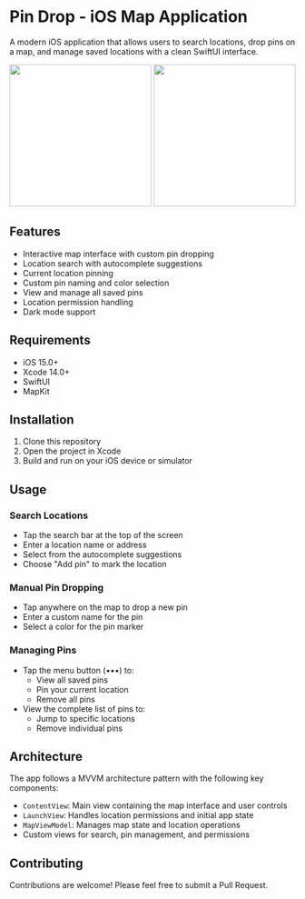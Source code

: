 # Pin Drop - iOS Map Application

A modern iOS application that allows users to search locations, drop pins on a map, and manage saved locations with a clean SwiftUI interface.

<div align="center">
  <img src="https://github.com/user-attachments/assets/b7e916a1-351d-4108-8c90-a8ffc1b2cfe0" altSrc="Screenshot_2" width=250 />
  <img src="https://github.com/user-attachments/assets/14d4c294-d867-4fca-ba36-d68999450f27" altSrc="Screenshot" width=250 />
</div>

## Features

- Interactive map interface with custom pin dropping
- Location search with autocomplete suggestions
- Current location pinning
- Custom pin naming and color selection
- View and manage all saved pins
- Location permission handling
- Dark mode support

## Requirements

- iOS 15.0+
- Xcode 14.0+
- SwiftUI
- MapKit

## Installation

1. Clone this repository
2. Open the project in Xcode
3. Build and run on your iOS device or simulator

## Usage

### Search Locations
- Tap the search bar at the top of the screen
- Enter a location name or address
- Select from the autocomplete suggestions
- Choose "Add pin" to mark the location

### Manual Pin Dropping
- Tap anywhere on the map to drop a new pin
- Enter a custom name for the pin
- Select a color for the pin marker

### Managing Pins
- Tap the menu button (•••) to:
  - View all saved pins
  - Pin your current location
  - Remove all pins
- View the complete list of pins to:
  - Jump to specific locations
  - Remove individual pins

## Architecture

The app follows a MVVM architecture pattern with the following key components:

- `ContentView`: Main view containing the map interface and user controls
- `LaunchView`: Handles location permissions and initial app state
- `MapViewModel`: Manages map state and location operations
- Custom views for search, pin management, and permissions

## Contributing

Contributions are welcome! Please feel free to submit a Pull Request.
